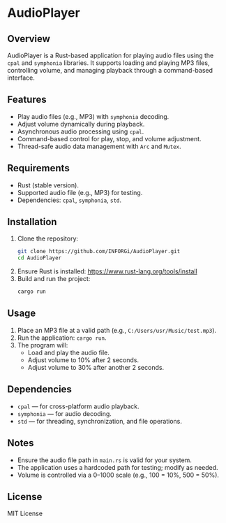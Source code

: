 # AudioPlayer

## Overview
AudioPlayer is a Rust-based application for playing audio files using the `cpal` and `symphonia` libraries. It supports loading and playing MP3 files, controlling volume, and managing playback through a command-based interface.

## Features
- Play audio files (e.g., MP3) with `symphonia` decoding.
- Adjust volume dynamically during playback.
- Asynchronous audio processing using `cpal`.
- Command-based control for play, stop, and volume adjustment.
- Thread-safe audio data management with `Arc` and `Mutex`.

## Requirements
- Rust (stable version).
- Supported audio file (e.g., MP3) for testing.
- Dependencies: `cpal`, `symphonia`, `std`.

## Installation
1. Clone the repository:
   ```bash
   git clone https://github.com/INFORGi/AudioPlayer.git
   cd AudioPlayer
   ```
2. Ensure Rust is installed: https://www.rust-lang.org/tools/install
3. Build and run the project:
   ```bash
   cargo run
   ```

## Usage
1. Place an MP3 file at a valid path (e.g., `C:/Users/usr/Music/test.mp3`).
2. Run the application: `cargo run`.
3. The program will:
   - Load and play the audio file.
   - Adjust volume to 10% after 2 seconds.
   - Adjust volume to 30% after another 2 seconds.

## Dependencies
- `cpal` — for cross-platform audio playback.
- `symphonia` — for audio decoding.
- `std` — for threading, synchronization, and file operations.

## Notes
- Ensure the audio file path in `main.rs` is valid for your system.
- The application uses a hardcoded path for testing; modify as needed.
- Volume is controlled via a 0–1000 scale (e.g., 100 = 10%, 500 = 50%).

## License
MIT License
